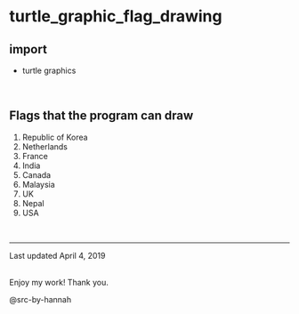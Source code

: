 # turtle_graphic_flag_drawing

## import

* turtle graphics

<br>

## Flags that the program can draw

1. Republic of Korea
2. Netherlands
3. France
4. India
5. Canada
6. Malaysia
7. UK
8. Nepal
9. USA

<br>

---
Last updated April 4, 2019
<br><br>

Enjoy my work! Thank you.

@src-by-hannah
